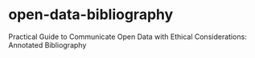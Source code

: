 # open-data-bibliography
Practical Guide to Communicate Open Data with Ethical Considerations: Annotated Bibliography
